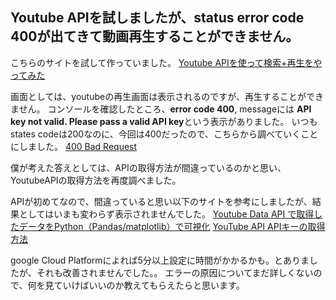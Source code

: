 ## Youtube APIを試しましたが、status error code 400が出てきて動画再生することができません。

こちらのサイトを試して作っていました。
[Youtube APIを使って検索+再生をやってみた](https://qiita.com/okula-hs/items/6fc2986e7e3bf9741628)

画面としては、youtubeの再生画面は表示されるのですが、再生することができません。
コンソールを確認したところ、**error code 400**, 
messageには **API key not valid. Please pass a valid API key**という表示がありました。
いつもstates codeは200なのに、今回は400だったので、こちらから調べていくことにしました。
[400 Bad Request](https://developer.mozilla.org/ja/docs/Web/HTTP/Status/400)

僕が考えた答えとしては、APIの取得方法が間違っているのかと思い、YoutubeAPIの取得方法を再度調べました。

APIが初めてなので、間違っていると思い以下のサイトを参考にしましたが、結果としてはいまも変わらず表示されませんでした。
[Youtube Data API で取得したデータをPython（Pandas/matplotlib）で可視化](https://qiita.com/Ryooota/items/7084bb7dcb655d86eadb)
[YouTube API APIキーの取得方法](https://qiita.com/chieeeeno/items/ba0d2fb0a45db786746f)

google Cloud Platformによれば5分以上設定に時間がかかるかも。とありましたが、それも改善されませんでした。。
エラーの原因についてまだ詳しくないので、何を見ていけばいいのか教えてもらえたらと思います。

